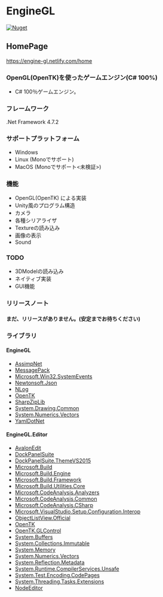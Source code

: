 # EngineGL
[![Nuget](https://img.shields.io/nuget/v/EngineGL.svg)](https://www.nuget.org/packages/EngineGL/)

## HomePage
https://engine-gl.netlify.com/home

### OpenGL(OpenTK)を使ったゲームエンジン(C# 100%)

- C# 100％ゲームエンジン。

### フレームワーク
.Net Framework 4.7.2

### サポートプラットフォーム
- Windows
- Linux (Monoでサポート)
- MacOS (Monoでサポート<未検証>)

### 機能

- OpenGL(OpenTK) による実装
- Unity風のプログラム構造
- カメラ
- 各種シリアライザ
- Textureの読み込み
- 画像の表示
- Sound

### TODO

- 3DModelの読み込み
- ネイティブ実装
- GUI機能

### リリースノート

#### まだ、リリースがありません。(安定までお待ちください)

### ライブラリ

#### EngineGL
- [AssimpNet](https://bitbucket.org/Starnick/assimpnet)
- [MessagePack](https://github.com/neuecc/MessagePack-CSharp/)
- [Microsoft.Win32.SystemEvents](https://dotnet.microsoft.com/)
- [Newtonsoft.Json](https://www.newtonsoft.com/json)
- [NLog](https://nlog-project.org/)
- [OpenTK](https://github.com/opentk/opentk)
- [SharpZipLib](https://github.com/icsharpcode/SharpZipLib)
- [System.Drawing.Common](https://dotnet.microsoft.com/)
- [System.Numerics.Vectors](https://dotnet.microsoft.com/)
- [YamlDotNet](https://github.com/aaubry/YamlDotNet)

#### EngineGL.Editor
- [AvalonEdit](http://avalonedit.net/)
- [DockPanelSuite](http://dockpanelsuite.com/)
- [DockPanelSuite.ThemeVS2015](http://dockpanelsuite.com/)
- [Microsoft.Build](https://github.com/Microsoft/msbuild/)
- [Microsoft.Build.Engine](https://github.com/Microsoft/msbuild/)
- [Microsoft.Build.Framework](https://github.com/Microsoft/msbuild/)
- [Microsoft.Build.Utilities.Core](https://github.com/Microsoft/msbuild/)
- [Microsoft.CodeAnalysis.Analyzers](https://github.com/dotnet/roslyn-analyzers)
- [Microsoft.CodeAnalysis.Common](https://github.com/dotnet/roslyn-analyzers)
- [Microsoft.CodeAnalysis.CSharp](https://github.com/dotnet/roslyn-analyzers)
- [Microsoft.VisualStudio.Setup.Configuration.Interop](https://github.com/dotnet/roslyn-analyzers)
- [ObjectListView.Official](http://objectlistview.sourceforge.net/cs/index.html)
- [OpenTK](https://github.com/opentk/opentk)
- [OpenTK.GLControl](https://github.com/opentk/opentk)
- [System.Buffers](https://dotnet.microsoft.com/)
- [System.Collections.Immutable](https://dotnet.microsoft.com/)
- [System.Memory](https://dotnet.microsoft.com/)
- [System.Numerics.Vectors](https://dotnet.microsoft.com/)
- [System.Reflection.Metadata](https://dotnet.microsoft.com/)
- [System.Runtime.CompilerServices.Unsafe](https://dotnet.microsoft.com/)
- [System.Test.Encoding.CodePages](https://dotnet.microsoft.com/)
- [System.Threading.Tasks.Extensions](https://dotnet.microsoft.com/)
- [NodeEditor](https://github.com/komorra/NodeEditorWinforms)
